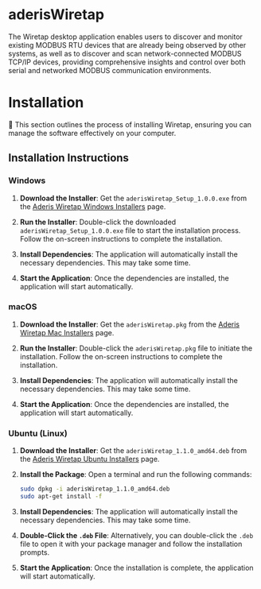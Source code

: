 # aderisWiretap
The Wiretap desktop application enables users to discover and monitor existing MODBUS RTU devices that are already being observed by other systems, as well as to discover and scan network-connected MODBUS TCP/IP devices, providing comprehensive insights and control over both serial and networked MODBUS communication environments.

# Installation 

📜 This section outlines the process of installing Wiretap, ensuring you can manage the software effectively on your computer.

## Installation Instructions

### Windows

1. **Download the Installer**: Get the `aderisWiretap_Setup_1.0.0.exe` from the [Aderis Wiretap Windows Installers](https://github.com/solarops/aderisWiretap/tree/c079287e90aa36af7f8c4a0f819e99745020a6d7/aderisWiretap_Installers/Windows) page.

2. **Run the Installer**: Double-click the downloaded `aderisWiretap_Setup_1.0.0.exe` file to start the installation process. Follow the on-screen instructions to complete the installation.

3. **Install Dependencies**: The application will automatically install the necessary dependencies. This may take some time.

5. **Start the Application**: Once the dependencies are installed, the application will start automatically.

### macOS

1. **Download the Installer**: Get the `aderisWiretap.pkg` from the [Aderis Wiretap Mac Installers](https://github.com/solarops/aderisWiretap/tree/c079287e90aa36af7f8c4a0f819e99745020a6d7/aderisWiretap_Installers/Mac) page.

2. **Run the Installer**: Double-click the `aderisWiretap.pkg` file to initiate the installation. Follow the on-screen instructions to complete the installation.

3. **Install Dependencies**: The application will automatically install the necessary dependencies. This may take some time.

4. **Start the Application**: Once the dependencies are installed, the application will start automatically.


### Ubuntu (Linux)

1. **Download the Installer**: Get the `aderisWiretap_1.1.0_amd64.deb` from the [Aderis Wiretap Ubuntu Installers](https://github.com/solarops/aderisWiretap/tree/c079287e90aa36af7f8c4a0f819e99745020a6d7/aderisWiretap_Installers/Ubuntu) page.
2. **Install the Package**: Open a terminal and run the following commands:

   ```bash
   sudo dpkg -i aderisWiretap_1.1.0_amd64.deb
   sudo apt-get install -f
3. **Install Dependencies**: The application will automatically install the necessary dependencies. This may take some time.
4. **Double-Click the `.deb` File**: Alternatively, you can double-click the `.deb` file to open it with your package manager and follow the installation prompts.
5. **Start the Application**: Once the installation is complete, the application will start automatically.
